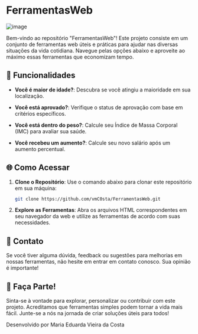 # FerramentasWeb

![image](https://github.com/vmC0sta/Entra21/assets/116650361/041fe11c-e92d-48f6-868e-a77dddf4f350)

Bem-vindo ao repositório "FerramentasWeb"! Este projeto consiste em um conjunto de ferramentas web úteis e práticas para ajudar nas diversas situações da vida cotidiana. Navegue pelas opções abaixo e aproveite ao máximo essas ferramentas que economizam tempo.

## 🌟 Funcionalidades

- **Você é maior de idade?**: Descubra se você atingiu a maioridade em sua localização.

- **Você está aprovado?**: Verifique o status de aprovação com base em critérios específicos.

- **Você está dentro do peso?**: Calcule seu Índice de Massa Corporal (IMC) para avaliar sua saúde.

- **Você recebeu um aumento?**: Calcule seu novo salário após um aumento percentual.

## 🌐 Como Acessar

1. **Clone o Repositório**: Use o comando abaixo para clonar este repositório em sua máquina:

   ```bash
   git clone https://github.com/vmC0sta/FerramentasWeb.git
   
2. **Explore as Ferramentas**: Abra os arquivos HTML correspondentes em seu navegador da web e utilize as ferramentas de acordo com suas necessidades.

## 📧 Contato
Se você tiver alguma dúvida, feedback ou sugestões para melhorias em nossas ferramentas, não hesite em entrar em contato conosco. Sua opinião é importante!

## 🚀 Faça Parte!
Sinta-se à vontade para explorar, personalizar ou contribuir com este projeto. Acreditamos que ferramentas simples podem tornar a vida mais fácil. Junte-se a nós na jornada de criar soluções úteis para todos!

Desenvolvido por Maria Eduarda Vieira da Costa
